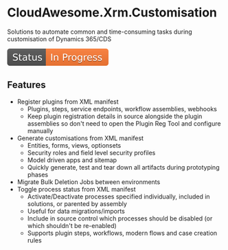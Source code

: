 # CloudAwesome.Xrm.Customisation
Solutions to automate common and time-consuming tasks during customisation of Dynamics 365/CDS

![In progress](documentation/assets/Status-InProgress.svg)

## Features

- Register plugins from XML manifest
    - Plugins, steps, service endpoints, workflow assemblies, webhooks
    - Keep plugin registration details in source alongside the plugin assemblies so don't need to open the Plugin Reg Tool and configure manually
- Generate customisations from XML manifest
    - Entities, forms, views, optionsets
    - Security roles and field level security profiles
    - Model driven apps and sitemap
    - Quickly generate, test and tear down all artifacts during prototyping phases
- Migrate Bulk Deletion Jobs between environments
- Toggle process status from XML manifest
    - Activate/Deactivate processes specified individually, included in solutions, or parented by assembly
    - Useful for data migrations/imports
    - Include in source control which processes should be disabled (or which shouldn't be re-enabled)
    - Supports plugin steps, workflows, modern flows and case creation rules
